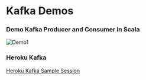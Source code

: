 # Kafka Demos

###  Demo Kafka Producer and Consumer in Scala 
![Demo1](img/kafka-1.gif)

### Heroku Kafka
[Heroku  Kafka Sample Session](https://mohan-chinnappan-n2.github.io/2019/kafka/HerokuKafka.html)

